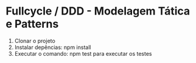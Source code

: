 # Fullcycle / DDD - Modelagem Tática e Patterns

1. Clonar o projeto <br>
2. Instalar depências: npm install <br>
3. Executar o comando: npm test para executar os testes